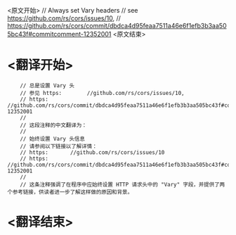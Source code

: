 
<原文开始>
		// Always set Vary headers
		// see https://github.com/rs/cors/issues/10,
		// https://github.com/rs/cors/commit/dbdca4d95feaa7511a46e6f1efb3b3aa505bc43f#commitcomment-12352001
<原文结束>

# <翻译开始>
		// 总是设置 Vary 头
		// 参见 https:		//github.com/rs/cors/issues/10,
		// https:		//github.com/rs/cors/commit/dbdca4d95feaa7511a46e6f1efb3b3aa505bc43f#commitcomment-12352001
		// 
		// 这段注释的中文翻译为：
		// 
		// 始终设置 Vary 头信息
		// 请参阅以下链接以了解详情：
		// https:		//github.com/rs/cors/issues/10
		// https:		//github.com/rs/cors/commit/dbdca4d95feaa7511a46e6f1efb3b3aa505bc43f#commitcomment-12352001
		// 
		// 这条注释强调了在程序中应始终设置 HTTP 请求头中的 "Vary" 字段，并提供了两个参考链接，供读者进一步了解这样做的原因和背景。
# <翻译结束>

